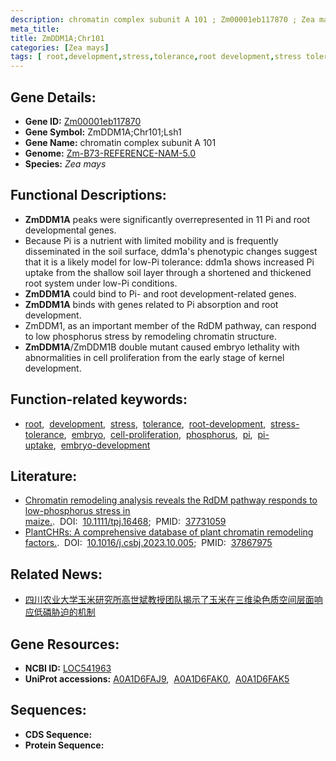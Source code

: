 ```yaml
---
description: chromatin complex subunit A 101 ; Zm00001eb117870 ; Zea mays
meta_title:
title: ZmDDM1A;Chr101
categories: [Zea mays]
tags: [ root,development,stress,tolerance,root development,stress tolerance,embryo,cell proliferation,phosphorus,pi,pi uptake,embryo development ]
---
```


## Gene Details:
- **Gene ID:**	[Zm00001eb117870](https://www.maizegdb.org/gene_center/gene/Zm00001eb117870)
- **Gene Symbol:** ZmDDM1A;Chr101;Lsh1
- **Gene Name:** chromatin complex subunit A 101
- **Genome:** [Zm-B73-REFERENCE-NAM-5.0](https://www.maizegdb.org/genome/assembly/Zm-B73-REFERENCE-NAM-5.0)
- **Species:** *Zea mays*

## Functional Descriptions:
   - **ZmDDM1A** peaks were significantly overrepresented in 11 Pi and root developmental genes.
   - Because Pi is a nutrient with limited mobility and is frequently disseminated in the soil surface, ddm1a's phenotypic changes suggest that it is a likely model for low-Pi tolerance: ddm1a shows increased Pi uptake from the shallow soil layer through a shortened and thickened root system under low-Pi conditions.
   - **ZmDDM1A** could bind to Pi- and root development-related genes.
   - **ZmDDM1A** binds with genes related to Pi absorption and root development.
   - ZmDDM1, as an important member of the RdDM pathway, can respond to low phosphorus stress by remodeling chromatin structure.
   - **ZmDDM1A**/ZmDDM1B double mutant caused embryo lethality with abnormalities in cell proliferation from the early stage of kernel development.

## Function-related keywords:
- [root](/tags/root/),&nbsp;&nbsp;[development](/tags/development/),&nbsp;&nbsp;[stress](/tags/stress/),&nbsp;&nbsp;[tolerance](/tags/tolerance/),&nbsp;&nbsp;[root-development](/tags/root-development/),&nbsp;&nbsp;[stress-tolerance](/tags/stress-tolerance/),&nbsp;&nbsp;[embryo](/tags/embryo/),&nbsp;&nbsp;[cell-proliferation](/tags/cell-proliferation/),&nbsp;&nbsp;[phosphorus](/tags/phosphorus/),&nbsp;&nbsp;[pi](/tags/pi/),&nbsp;&nbsp;[pi-uptake](/tags/pi-uptake/),&nbsp;&nbsp;[embryo-development](/tags/embryo-development/)

## Literature:
   - [Chromatin remodeling analysis reveals the RdDM pathway responds to low-phosphorus stress in maize.]( https://onlinelibrary.wiley.com/doi/10.1111/tpj.16468).&nbsp;&nbsp;DOI:&nbsp;&nbsp;[10.1111/tpj.16468](https://onlinelibrary.wiley.com/doi/10.1111/tpj.16468);&nbsp;&nbsp;PMID:&nbsp;&nbsp;[37731059](https://pubmed.ncbi.nlm.nih.gov/37731059/)
   - [PlantCHRs: A comprehensive database of plant chromatin remodeling factors.]( https://www.sciencedirect.com/science/article/pii/S2001037023003604?via%3Dihub).&nbsp;&nbsp;DOI:&nbsp;&nbsp;[10.1016/j.csbj.2023.10.005](https://www.sciencedirect.com/science/article/pii/S2001037023003604?via%3Dihub);&nbsp;&nbsp;PMID:&nbsp;&nbsp;[37867975](https://pubmed.ncbi.nlm.nih.gov/37867975/)

## Related News:
   - [四川农业大学玉米研究所高世斌教授团队揭示了玉米在三维染色质空间层面响应低磷胁迫的机制](https://mp.weixin.qq.com/s?__biz=MzIyOTY2NDYyNQ==&mid=2247581551&idx=6&sn=86736fbefe8c2b2a5e9ffbda81ab5025&chksm=e9f214bc2acbff351cd1713ae024af9f23b5e35d99cbf559a4696ad3795cdad7a340d8f278f1&scene=27#wechat_redirect)

## Gene Resources:
- **NCBI ID:** [LOC541963](https://www.ncbi.nlm.nih.gov/gene/?term=LOC541963)
- **UniProt accessions:** [A0A1D6FAJ9](https://www.uniprot.org/uniprotkb/A0A1D6FAJ9/entry),&nbsp;&nbsp;[A0A1D6FAK0](https://www.uniprot.org/uniprotkb/A0A1D6FAK0/entry),&nbsp;&nbsp;[A0A1D6FAK5](https://www.uniprot.org/uniprotkb/A0A1D6FAK5/entry)



## Sequences:
- **CDS Sequence:**
- **Protein Sequence:**
